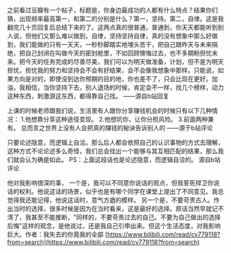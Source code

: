 之前看过豆瓣有一个帖子，标题是，你身边最成功的人都有什么特点？结果你们猜，出现频率最高第一，和第二的分别是什么？第一，坚持。第二，自律。这是我翻完几十页回复后总结下来的了。这两点真的很普通，普通到，你天天都能听到别人说，但他们又那么难以做到，自律，坚持坚持自律，真的没有想象中那么好做到，我们能做的只有一天天，一秒秒脚踏实地埋头苦干，把自己跟昨天与未来隔绝，把自己封闭在叫做今天的密封舱里，不如回顾懊悔过去，也不多期盼担忧未来。把今天的任务完成的尽善尽美，我们可以为明天做准备，计划，但不是为明天担忧，担忧我的努力和坚持会不会有好结果，会不会像我想象中那样。只能说，如果方向是对的，即使没到达你预期的目的地，你也差不了，只会比现在更好。加油，我相信，当你坚持下去，别人退场的时候，肯定会不一样，找几个榜样，动力这种东西，刺激源这东西，都得靠自己找。
——源自b站回复

上课的时候老师跟我们说，生活里有人跟你分享赚钱机会的时候只有以下几种情况：
1.他想靠分享这种途径变现。
2.他想坑你，让你分担风险。
3.前面两种兼有。
总而言之世界上没有人会把真的赚钱的秘诀告诉别人的
——源于b站评论

只要论述隐意，而逻辑上自洽。那么后人都会依照自己的认识事物的方式去理解，这种方式不论论述多么奇怪，我们总会找出一个能够与其互相匹配的结果，那么我们就会认为确是如此。
PS：上面这段话也是论述隐意，而逻辑自洽的。
源自b站评论

他对我影响很深的事， 一个是，我可以不同意你说话的观点，但我誓死捍卫你说话的权利。他说这话的场景，似乎也是有哪个同学在课堂上提出了不同意见。我总觉得我还能记得，他说这话时，意气方遒的模样。 另一个是，不要苛责古人。作出当时的选择，很多时候是因为在当时看来，这是最好的选择。原话当然早就记不清了，我甚至不能推断，"同样的，不要苛责过去的自己。不要为自己做出的选择后悔"这样的观念，是他说过，还是我自己引申出来。但这个生活态度，对我影响巨大。作者：我失去的你竟我的全部
[https://www.bilibili.com/read/cv779118?from=search](https://www.bilibili.com/read/cv779118?from=search)